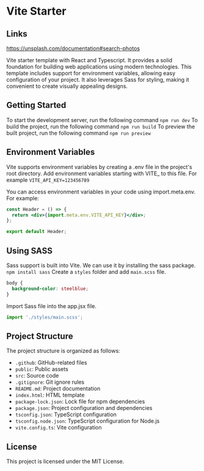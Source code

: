 # Vite Starter

## Links

https://unsplash.com/documentation#search-photos

Vite starter template with React and Typescript. It provides a solid foundation for building web applications using modern technologies. This template includes support for environment variables, allowing easy configuration of your project. It also leverages Sass for styling, making it convenient to create visually appealing designs. 

## Getting Started

To start the development server, run the following command `npm run dev`
To build the project, run the following command `npm run build`
To preview the built project, run the following command `npm run preview`

## Environment Variables

Vite supports environment variables by creating a .env file in the project's root directory. Add environment variables starting with VITE_ to this file. For example `VITE_API_KEY=123456789`

You can access environment variables in your code using import.meta.env. For example:
```jsx
const Header = () => {
  return <div>{import.meta.env.VITE_API_KEY}</div>;
};

export default Header;
```

## Using SASS

Sass support is built into Vite. We can use it by installing the sass package. `npm install sass`
Create a `styles` folder and add `main.scss` file.
```css
body {
  background-color: steelblue;
}
```
Import Sass file into the app.jsx file.
```jsx
import './styles/main.scss';
```
## Project Structure

The project structure is organized as follows:

- `.github`: GitHub-related files
- `public`: Public assets
- `src`: Source code
- `.gitignore`: Git ignore rules
- `README.md`: Project documentation
- `index.html`: HTML template
- `package-lock.json`: Lock file for npm dependencies
- `package.json`: Project configuration and dependencies
- `tsconfig.json`: TypeScript configuration
- `tsconfig.node.json`: TypeScript configuration for Node.js
- `vite.config.ts`: Vite configuration

## License
This project is licensed under the MIT License.
